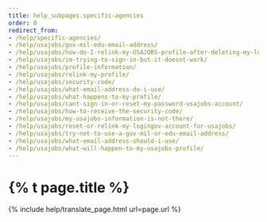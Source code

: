 ```yaml
---
title: help_subpages.specific-agencies
order: 0
redirect_from:
- /help/specific-agencies/
- /help/usajobs/gov-mil-edu-email-address/
- /help/usajobs/how-do-I-relink-my-USAJOBS-profile-after-deleting-my-login-account/
- /help/usajobs/im-trying-to-sign-in-but-it-doesnt-work/
- /help/usajobs/profile-information/
- /help/usajobs/relink-my-profile/
- /help/usajobs/security-code/
- /help/usajobs/what-email-address-do-i-use/
- /help/usajobs/what-happens-to-my-profile/
- /help/usajobs/cant-sign-in-or-reset-my-password-usajobs-account/
- /help/usajobs/how-to-receive-the-security-code/
- /help/usajobs/my-usajobs-information-is-not-there/
- /help/usajobs/reset-or-relink-my-logingov-account-for-usajobs/
- /help/usajobs/try-not-to-use-a-gov-mil-or-edu-email-address/
- /help/usajobs/what-email-address-should-i-use/
- /help/usajobs/what-will-happen-to-my-usajobs-profile/
---
```

# {% t page.title %}

{% include help/translate_page.html url=page.url %}
